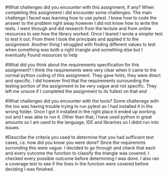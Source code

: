 #What challenges did you encounter with this assignment, if any? 
    When completing this assignment i did encounter some challenges. The main challenge I faced was learning how to use pytest. 
     I knew how to code the answer to the problem right away however I did not know how to write the tests. I went through and did 
     research from the lecture and from online resources to see how the library worked. Once I leared I wrote a simpler test to test
     it out. From there I took the principals and applied it to the assignment. Another thing I struggled with finding different values
     to test when something was both a right triangle and something else but I eventually Found resources to help
     
#What did you think about the requirements specification for this assignment?
    I think the requirements were very clear when it came to the normal python coding of this assignment. They gave hints, they were direct 
   and specific. I did however find that the requirements surrounding the testing portion of the assignment to be very vague and not specific. 
   They left me unsure if I completed the assignment to its fullest on that end
   
#What challenges did you encounter with the tools?
    Some challenegs with the too was having trouble trying to run pytest as I had installed it in the wrong folder. Once I got it installed in
   the right place it ended up working out and I was able to run it. Other than that, I have used python in great amounts so I am used to the 
   language, IDE and librarires so I didnt run into issues.
   
#Describe the criteria you used to determine that you had sufficient test cases, i.e. how did you know you were done?
    Since the requiremnts surronding this were vague. I decided to go through and check that each and every outcome the function to classify 
     the triangle was covered. I checked every possible outcome before determining I was done. I also ran a coverage test to see if the lines 
     in the function were covered before deciding I was finished. 
